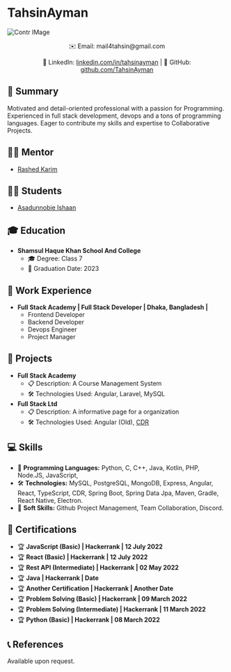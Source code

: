 <!-- README.md -->

# TahsinAyman

![Contr IMage](https://raw.githubusercontent.com/tombare/tombare/main/contributions.svg)

<div align="center">
  ✉️ Email: mail4tahsin@gmail.com <br>
  
  🔗 LinkedIn: [linkedin.com/in/tahsinayman](https://linkedin.com/in/tahsinayman) | 🐙 GitHub: [github.com/TahsinAyman](https://github.com/TahsinAyman)
  
</div>

## 🚀 Summary

Motivated and detail-oriented professional with a passion for Programming. Experienced in full stack development, devops and a tons of programming languages. Eager to contribute my skills and expertise to Collaborative Projects.

## 🧑‍🏫 Mentor
- [Rashed Karim](https://github.com/rashedkarim)

## 🧑‍🎓 Students
- [Asadunnobie Ishaan](https://github.com/AsadunnobieIshaan/)

## 🎓 Education

- **Shamsul Haque Khan School And College**
  - 🎓 Degree: Class 7
  - 📅 Graduation Date: 2023

## 💼 Work Experience

- **Full Stack Academy | Full Stack Developer | Dhaka, Bangladesh |**
  - Frontend Developer
  - Backend Developer
  - Devops Engineer
  - Project Manager

## 🚀 Projects

- **Full Stack Academy**
  - 📋 Description: A Course Management System
  - 🛠️ Technologies Used: Angular, Laravel, MySQL
- **Full Stack Ltd**
  - 📋 Description: A informative page for a organization
  - 🛠️ Technologies Used: Angular (Old), [CDR](https://npmjs.com/package/create-cdr-app)

## 💻 Skills

- 💬 **Programming Languages:** Python, C, C++, Java, Kotlin, PHP, Node.JS, JavaScript, 
- 🛠️ **Technologies:** MySQL, PostgreSQL, MongoDB, Express, Angular, React, TypeScript, CDR, Spring Boot, Spring Data Jpa, Maven, Gradle, React Native, Electron.
- 👥 **Soft Skills:** Github Project Management, Team Collaboration, Discord.

## 📜 Certifications

- 🏆 **JavaScript (Basic) | Hackerrank | 12 July 2022**
- 🏆 **React (Basic) | Hackerrank | 12 July 2022**
- 🏆 **Rest API (Intermediate) | Hackerrank | 02 May 2022**
- 🏆 **Java | Hackerrank | Date**
- 🏆 **Another Certification | Hackerrank | Another Date**
- 🏆 **Problem Solving (Basic) | Hackerrank | 09 March 2022**
- 🏆 **Problem Solving (Intermediate) | Hackerrank | 11 March 2022**
- 🏆 **Python (Basic) | Hackerrank | 08 March 2022**

## 📞 References

Available upon request.
